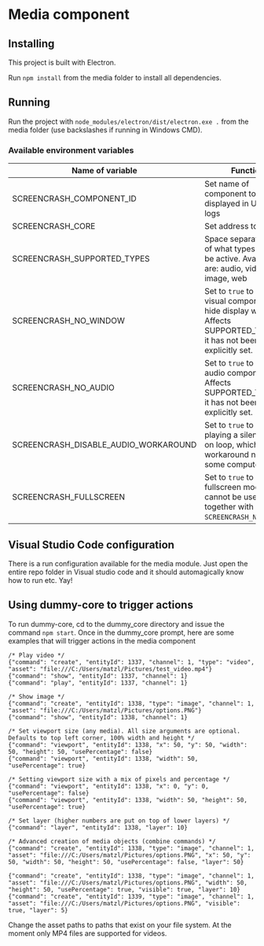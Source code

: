 # Media component

## Installing

This project is built with Electron.

Run `npm install` from the media folder to install all dependencies.

## Running

Run the project with `node_modules/electron/dist/electron.exe .` from the media folder (use backslashes if running in Windows CMD).

### Available environment variables

| Name of variable                     | Function                                                                                                                       | Default value             |
| ------------------------------------ | ------------------------------------------------------------------------------------------------------------------------------ | ------------------------- |
| SCREENCRASH_COMPONENT_ID             | Set name of component to be displayed in UI and logs                                                                           | Random string of 16 chars |
| SCREENCRASH_CORE                     | Set address to core                                                                                                            | localhost:8001            |
| SCREENCRASH_SUPPORTED_TYPES          | Space separated string of what types should be active. Available are: audio, video, image, web                                 | All available types       |
| SCREENCRASH_NO_WINDOW                | Set to `true` to disable visual components and hide display window. Affects SUPPORTED_TYPES if it has not been explicitly set. | false                     |
| SCREENCRASH_NO_AUDIO                 | Set to `true` to disable audio components. Affects SUPPORTED_TYPES if it has not been explicitly set.                          | false                     |
| SCREENCRASH_DISABLE_AUDIO_WORKAROUND | Set to `true` to disable playing a silent sound on loop, which is a workaround needed on some computers.                       | false                     |
| SCREENCRASH_FULLSCREEN               | Set to `true` to enable fullscreen mode. This cannot be used together with `SCREENCRASH_NO_WINDOW`.                            | false                     |

## Visual Studio Code configuration

There is a run configuration available for the media module. Just open the entire repo folder in Visual studio code and
it should automagically know how to run etc. Yay!

## Using dummy-core to trigger actions

To run dummy-core, cd to the dummy_core directory and issue the command `npm start`.
Once in the dummy_core prompt, here are some examples that will trigger actions in the media component

```
/* Play video */
{"command": "create", "entityId": 1337, "channel": 1, "type": "video", "asset": "file:///C:/Users/matzl/Pictures/test_video.mp4"}
{"command": "show", "entityId": 1337, "channel": 1}
{"command": "play", "entityId": 1337, "channel": 1}

/* Show image */
{"command": "create", "entityId": 1338, "type": "image", "channel": 1, "asset": "file:///C:/Users/matzl/Pictures/options.PNG"}
{"command": "show", "entityId": 1338, "channel": 1}

/* Set viewport size (any media). All size arguments are optional. Defaults to top left corner, 100% width and height */
{"command": "viewport", "entityId": 1338, "x": 50, "y": 50, "width": 50, "height": 50, "usePercentage": false}
{"command": "viewport", "entityId": 1338, "width": 50, "usePercentage": true}

/* Setting viewport size with a mix of pixels and percentage */
{"command": "viewport", "entityId": 1338, "x": 0, "y": 0, "usePercentage": false}
{"command": "viewport", "entityId": 1338, "width": 50, "height": 50, "usePercentage": true}

/* Set layer (higher numbers are put on top of lower layers) */
{"command": "layer", "entityId": 1338, "layer": 10}

/* Advanced creation of media objects (combine commands) */
{"command": "create", "entityId": 1338, "type": "image", "channel": 1, "asset": "file:///C:/Users/matzl/Pictures/options.PNG", "x": 50, "y": 50, "width": 50, "height": 50, "usePercentage": false, "layer": 50}

{"command": "create", "entityId": 1338, "type": "image", "channel": 1, "asset": "file:///C:/Users/matzl/Pictures/options.PNG", "width": 50, "height": 50, "usePercentage": true, "visible": true, "layer": 10}
{"command": "create", "entityId": 1339, "type": "image", "channel": 1, "asset": "file:///C:/Users/matzl/Pictures/options.PNG", "visible": true, "layer": 5}
```

Change the asset paths to paths that exist on your file system. At the moment only MP4 files are supported for videos.
